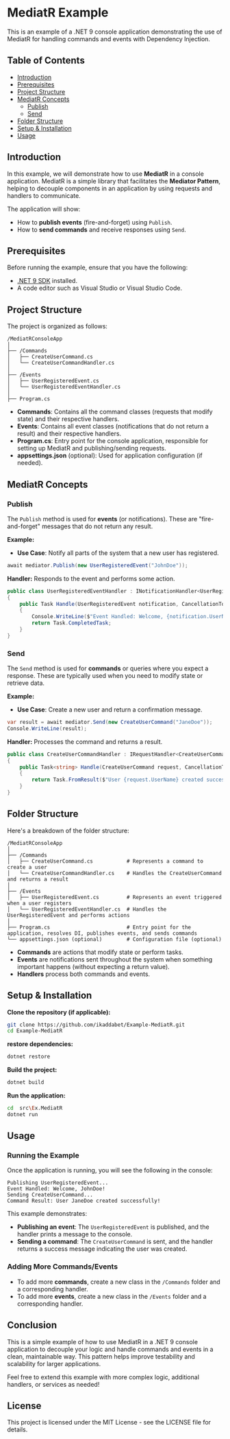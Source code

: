 ﻿# MediatR Example

This is an example of a .NET 9 console application demonstrating the use of MediatR for handling commands and events with Dependency Injection.

## Table of Contents

- [Introduction](#introduction)
- [Prerequisites](#prerequisites)
- [Project Structure](#project-structure)
- [MediatR Concepts](#mediatr-concepts)
  - [Publish](#publish)
  - [Send](#send)
- [Folder Structure](#folder-structure)
- [Setup & Installation](#setup--installation)
- [Usage](#usage)

## Introduction

In this example, we will demonstrate how to use **MediatR** in a console application. MediatR is a simple library that facilitates the **Mediator Pattern**, helping to decouple components in an application by using requests and handlers to communicate.

The application will show:
- How to **publish events** (fire-and-forget) using `Publish`.
- How to **send commands** and receive responses using `Send`.

## Prerequisites

Before running the example, ensure that you have the following:
- [.NET 9 SDK](https://dotnet.microsoft.com/download/dotnet/9.0) installed.
- A code editor such as Visual Studio or Visual Studio Code.

## Project Structure

The project is organized as follows:

```
/MediatRConsoleApp
│
├── /Commands
│   ├── CreateUserCommand.cs
│   └── CreateUserCommandHandler.cs
│
├── /Events
│   ├── UserRegisteredEvent.cs
│   └── UserRegisteredEventHandler.cs
│
├── Program.cs
```

- **Commands**: Contains all the command classes (requests that modify state) and their respective handlers.
- **Events**: Contains all event classes (notifications that do not return a result) and their respective handlers.
- **Program.cs**: Entry point for the console application, responsible for setting up MediatR and publishing/sending requests.
- **appsettings.json** (optional): Used for application configuration (if needed).

## MediatR Concepts

### Publish

The `Publish` method is used for **events** (or notifications). These are "fire-and-forget" messages that do not return any result.

**Example:**
- **Use Case**: Notify all parts of the system that a new user has registered.

```csharp
await mediator.Publish(new UserRegisteredEvent("JohnDoe"));
```

**Handler:** Responds to the event and performs some action.

```csharp
public class UserRegisteredEventHandler : INotificationHandler<UserRegisteredEvent>
{
    public Task Handle(UserRegisteredEvent notification, CancellationToken cancellationToken)
    {
        Console.WriteLine($"Event Handled: Welcome, {notification.UserName}!");
        return Task.CompletedTask;
    }
}
```

### Send

The `Send` method is used for **commands** or queries where you expect a response. These are typically used when you need to modify state or retrieve data.

**Example:**
- **Use Case**: Create a new user and return a confirmation message.

```csharp
var result = await mediator.Send(new CreateUserCommand("JaneDoe"));
Console.WriteLine(result);
```

**Handler:** Processes the command and returns a result.

```csharp
public class CreateUserCommandHandler : IRequestHandler<CreateUserCommand, string>
{
    public Task<string> Handle(CreateUserCommand request, CancellationToken cancellationToken)
    {
        return Task.FromResult($"User {request.UserName} created successfully!");
    }
}
```

## Folder Structure

Here's a breakdown of the folder structure:

```
/MediatRConsoleApp
│
├── /Commands
│   ├── CreateUserCommand.cs           # Represents a command to create a user
│   └── CreateUserCommandHandler.cs    # Handles the CreateUserCommand and returns a result
│
├── /Events
│   ├── UserRegisteredEvent.cs         # Represents an event triggered when a user registers
│   └── UserRegisteredEventHandler.cs  # Handles the UserRegisteredEvent and performs actions
│
├── Program.cs                         # Entry point for the application, resolves DI, publishes events, and sends commands
└── appsettings.json (optional)        # Configuration file (optional)
```

- **Commands** are actions that modify state or perform tasks.
- **Events** are notifications sent throughout the system when something important happens (without expecting a return value).
- **Handlers** process both commands and events.

## Setup & Installation

**Clone the repository (if applicable):**

```bash
git clone https://github.com/ikaddabet/Example-MediatR.git
cd Example-MediatR
```

**restore dependencies:**

```bash
dotnet restore
```

**Build the project:**

```bash
dotnet build
```

**Run the application:**

```bash
cd  src\Ex.MediatR
dotnet run
```

## Usage

### Running the Example

Once the application is running, you will see the following in the console:

```
Publishing UserRegisteredEvent...
Event Handled: Welcome, JohnDoe!
Sending CreateUserCommand...
Command Result: User JaneDoe created successfully!
```

This example demonstrates:

- **Publishing an event**: The `UserRegisteredEvent` is published, and the handler prints a message to the console.
- **Sending a command**: The `CreateUserCommand` is sent, and the handler returns a success message indicating the user was created.

### Adding More Commands/Events

- To add more **commands**, create a new class in the `/Commands` folder and a corresponding handler.
- To add more **events**, create a new class in the `/Events` folder and a corresponding handler.

## Conclusion

This is a simple example of how to use MediatR in a .NET 9 console application to decouple your logic and handle commands and events in a clean, maintainable way. This pattern helps improve testability and scalability for larger applications.

Feel free to extend this example with more complex logic, additional handlers, or services as needed!

## License

This project is licensed under the MIT License - see the LICENSE file for details.
